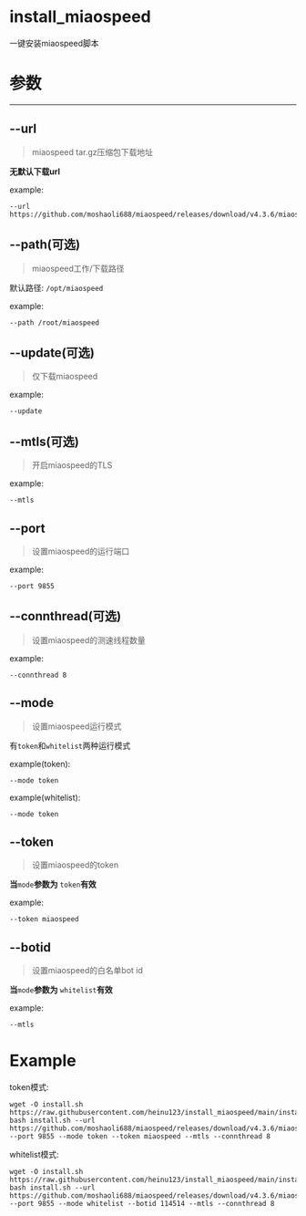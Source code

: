 # install_miaospeed
一键安装miaospeed脚本

# 参数
---

## --url
> miaospeed tar.gz压缩包下载地址

**无默认下载url**

example:

```shell
--url https://github.com/moshaoli688/miaospeed/releases/download/v4.3.6/miaospeed_4.3.6_linux_amd64.tar.gz
```

## --path(可选)
> miaospeed工作/下载路径

默认路径: `/opt/miaospeed`

example:

```shell
--path /root/miaospeed
```

## --update(可选)

> 仅下载miaospeed

example: 

```shell
--update
```

## --mtls(可选)

> 开启miaospeed的TLS

example:

```shell
--mtls
```

## --port

> 设置miaospeed的运行端口

example:

```shell
--port 9855
```

## --connthread(可选)

> 设置miaospeed的测速线程数量

example:

```shell
--connthread 8
```

## --mode

> 设置miaospeed运行模式

有`token`和`whitelist`两种运行模式


example(token):

```shell
--mode token
```

example(whitelist):

```shell
--mode token
```

## --token

> 设置miaospeed的token

**当**`mode`**参数为** `token`**有效**

example:

```shell
--token miaospeed
```

## --botid

> 设置miaospeed的白名单bot id

**当**`mode`**参数为** `whitelist`**有效**

example:

```shell
--mtls
```

# Example

token模式:
```shell
wget -O install.sh https://raw.githubusercontent.com/heinu123/install_miaospeed/main/install.sh
bash install.sh --url https://github.com/moshaoli688/miaospeed/releases/download/v4.3.6/miaospeed_4.3.6_linux_amd64.tar.gz --port 9855 --mode token --token miaospeed --mtls --connthread 8
```

whitelist模式:
```shell
wget -O install.sh https://raw.githubusercontent.com/heinu123/install_miaospeed/main/install.sh
bash install.sh --url https://github.com/moshaoli688/miaospeed/releases/download/v4.3.6/miaospeed_4.3.6_linux_amd64.tar.gz --port 9855 --mode whitelist --botid 114514 --mtls --connthread 8
```

